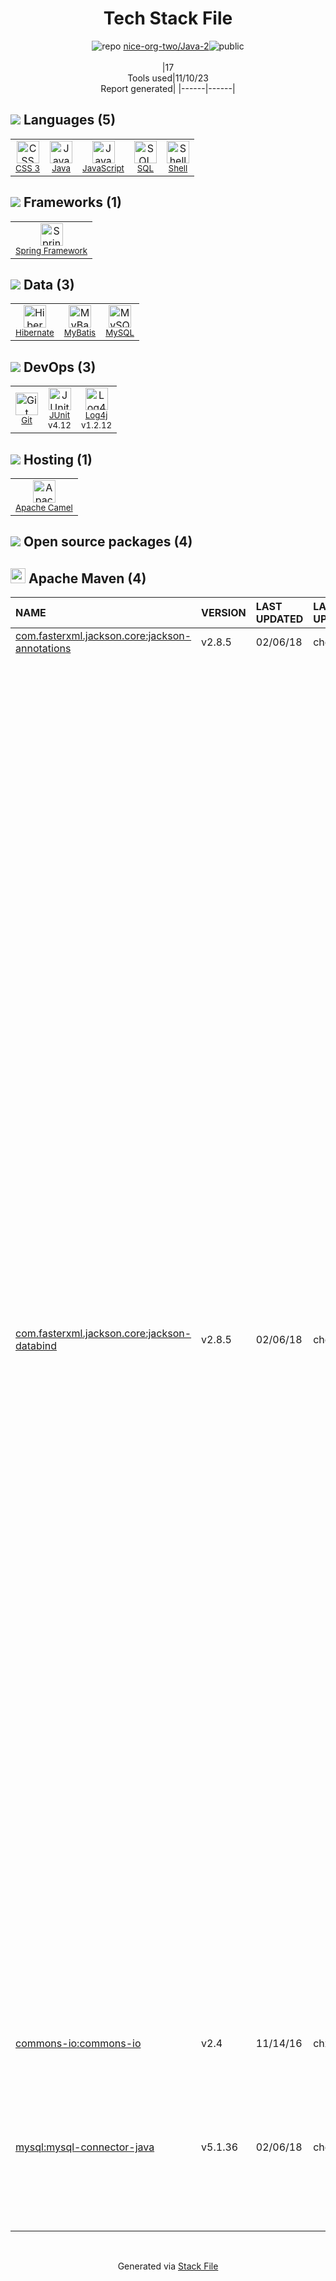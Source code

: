 <!--
--- Readme.md Snippet without images Start ---
## Tech Stack
nice-org-two/Java-2 is built on the following main stack:
- [Java](https://www.java.com) – Languages
- [MySQL](http://www.mysql.com) – Databases
- [JavaScript](https://developer.mozilla.org/en-US/docs/Web/JavaScript) – Languages
- [Hibernate](http://hibernate.org/) – Object Relational Mapper (ORM)
- [Spring Framework](https://spring.io/projects/spring-framework) – Frameworks (Full Stack)
- [JUnit](http://junit.org/) – Testing Frameworks
- [SQL](https://en.wikipedia.org/wiki/SQL) – Languages
- [Log4j](https://logging.apache.org/log4j/2.x/) – Logging Tools
- [Apache Camel](https://camel.apache.org/) – Platform as a Service
- [Shell](https://en.wikipedia.org/wiki/Shell_script) – Languages
- [MyBatis](http://www.mybatis.org/mybatis-3/) – Object Relational Mapper (ORM)

Full tech stack [here](/techstack.md)
--- Readme.md Snippet without images End ---

--- Readme.md Snippet with images Start ---
## Tech Stack
nice-org-two/Java-2 is built on the following main stack:
- <img width='25' height='25' src='https://img.stackshare.io/service/995/K85ZWV2F.png' alt='Java'/> [Java](https://www.java.com) – Languages
- <img width='25' height='25' src='https://img.stackshare.io/service/1025/logo-mysql-170x170.png' alt='MySQL'/> [MySQL](http://www.mysql.com) – Databases
- <img width='25' height='25' src='https://img.stackshare.io/service/1209/javascript.jpeg' alt='JavaScript'/> [JavaScript](https://developer.mozilla.org/en-US/docs/Web/JavaScript) – Languages
- <img width='25' height='25' src='https://img.stackshare.io/service/1756/1uNl_IZX.png' alt='Hibernate'/> [Hibernate](http://hibernate.org/) – Object Relational Mapper (ORM)
- <img width='25' height='25' src='https://img.stackshare.io/service/2006/spring-framework-project-logo.png' alt='Spring Framework'/> [Spring Framework](https://spring.io/projects/spring-framework) – Frameworks (Full Stack)
- <img width='25' height='25' src='https://img.stackshare.io/service/2020/874086.png' alt='JUnit'/> [JUnit](http://junit.org/) – Testing Frameworks
- <img width='25' height='25' src='https://img.stackshare.io/service/2271/default_068d33483bba6b81ee13fbd4dc7aab9780896a54.png' alt='SQL'/> [SQL](https://en.wikipedia.org/wiki/SQL) – Languages
- <img width='25' height='25' src='https://img.stackshare.io/service/2804/Coralogix-log4j-integration.jpg' alt='Log4j'/> [Log4j](https://logging.apache.org/log4j/2.x/) – Logging Tools
- <img width='25' height='25' src='https://img.stackshare.io/service/3276/xWt1RFo6_400x400.jpg' alt='Apache Camel'/> [Apache Camel](https://camel.apache.org/) – Platform as a Service
- <img width='25' height='25' src='https://img.stackshare.io/service/4631/default_c2062d40130562bdc836c13dbca02d318205a962.png' alt='Shell'/> [Shell](https://en.wikipedia.org/wiki/Shell_script) – Languages
- <img width='25' height='25' src='https://img.stackshare.io/service/5582/1483254.png' alt='MyBatis'/> [MyBatis](http://www.mybatis.org/mybatis-3/) – Object Relational Mapper (ORM)

Full tech stack [here](/techstack.md)
--- Readme.md Snippet with images End ---
-->
<div align="center">

# Tech Stack File
![](https://img.stackshare.io/repo.svg "repo") [nice-org-two/Java-2](https://github.com/nice-org-two/Java-2)![](https://img.stackshare.io/public_badge.svg "public")
<br/><br/>
|17<br/>Tools used|11/10/23 <br/>Report generated|
|------|------|
</div>

## <img src='https://img.stackshare.io/languages.svg'/> Languages (5)
<table><tr>
  <td align='center'>
  <img width='36' height='36' src='https://img.stackshare.io/service/6727/css.png' alt='CSS 3'>
  <br>
  <sub><a href="https://developer.mozilla.org/en-US/docs/Web/CSS/CSS3">CSS 3</a></sub>
  <br>
  <sub></sub>
</td>

<td align='center'>
  <img width='36' height='36' src='https://img.stackshare.io/service/995/K85ZWV2F.png' alt='Java'>
  <br>
  <sub><a href="https://www.java.com">Java</a></sub>
  <br>
  <sub></sub>
</td>

<td align='center'>
  <img width='36' height='36' src='https://img.stackshare.io/service/1209/javascript.jpeg' alt='JavaScript'>
  <br>
  <sub><a href="https://developer.mozilla.org/en-US/docs/Web/JavaScript">JavaScript</a></sub>
  <br>
  <sub></sub>
</td>

<td align='center'>
  <img width='36' height='36' src='https://img.stackshare.io/service/2271/default_068d33483bba6b81ee13fbd4dc7aab9780896a54.png' alt='SQL'>
  <br>
  <sub><a href="https://en.wikipedia.org/wiki/SQL">SQL</a></sub>
  <br>
  <sub></sub>
</td>

<td align='center'>
  <img width='36' height='36' src='https://img.stackshare.io/service/4631/default_c2062d40130562bdc836c13dbca02d318205a962.png' alt='Shell'>
  <br>
  <sub><a href="https://en.wikipedia.org/wiki/Shell_script">Shell</a></sub>
  <br>
  <sub></sub>
</td>

</tr>
</table>

## <img src='https://img.stackshare.io/frameworks.svg'/> Frameworks (1)
<table><tr>
  <td align='center'>
  <img width='36' height='36' src='https://img.stackshare.io/service/2006/spring-framework-project-logo.png' alt='Spring Framework'>
  <br>
  <sub><a href="https://spring.io/projects/spring-framework">Spring Framework</a></sub>
  <br>
  <sub></sub>
</td>

</tr>
</table>

## <img src='https://img.stackshare.io/databases.svg'/> Data (3)
<table><tr>
  <td align='center'>
  <img width='36' height='36' src='https://img.stackshare.io/service/1756/1uNl_IZX.png' alt='Hibernate'>
  <br>
  <sub><a href="http://hibernate.org/">Hibernate</a></sub>
  <br>
  <sub></sub>
</td>

<td align='center'>
  <img width='36' height='36' src='https://img.stackshare.io/service/5582/1483254.png' alt='MyBatis'>
  <br>
  <sub><a href="http://www.mybatis.org/mybatis-3/">MyBatis</a></sub>
  <br>
  <sub></sub>
</td>

<td align='center'>
  <img width='36' height='36' src='https://img.stackshare.io/service/1025/logo-mysql-170x170.png' alt='MySQL'>
  <br>
  <sub><a href="http://www.mysql.com">MySQL</a></sub>
  <br>
  <sub></sub>
</td>

</tr>
</table>

## <img src='https://img.stackshare.io/devops.svg'/> DevOps (3)
<table><tr>
  <td align='center'>
  <img width='36' height='36' src='https://img.stackshare.io/service/1046/git.png' alt='Git'>
  <br>
  <sub><a href="http://git-scm.com/">Git</a></sub>
  <br>
  <sub></sub>
</td>

<td align='center'>
  <img width='36' height='36' src='https://img.stackshare.io/service/2020/874086.png' alt='JUnit'>
  <br>
  <sub><a href="http://junit.org/">JUnit</a></sub>
  <br>
  <sub>v4.12</sub>
</td>

<td align='center'>
  <img width='36' height='36' src='https://img.stackshare.io/service/2804/Coralogix-log4j-integration.jpg' alt='Log4j'>
  <br>
  <sub><a href="https://logging.apache.org/log4j/2.x/">Log4j</a></sub>
  <br>
  <sub>v1.2.12</sub>
</td>

</tr>
</table>

## <img src='https://img.stackshare.io/hosting.svg'/> Hosting (1)
<table><tr>
  <td align='center'>
  <img width='36' height='36' src='https://img.stackshare.io/service/3276/xWt1RFo6_400x400.jpg' alt='Apache Camel'>
  <br>
  <sub><a href="https://camel.apache.org/">Apache Camel</a></sub>
  <br>
  <sub></sub>
</td>

</tr>
</table>


## <img src='https://img.stackshare.io/group.svg' /> Open source packages (4)</h2>

## <img width='24' height='24' src='https://img.stackshare.io/package_manager/977/default_9833f2ef0bbc2a946b4cc5e9307264033361076b.png'/> Apache Maven (4)

|NAME|VERSION|LAST UPDATED|LAST UPDATED BY|LICENSE|VULNERABILITIES|
|:------|:------|:------|:------|:------|:------|
|[com.fasterxml.jackson.core:jackson-annotations](http://github.com/FasterXML/jackson)|v2.8.5|02/06/18|chenhaoxiang |Apache-2.0|N/A|
|[com.fasterxml.jackson.core:jackson-databind](http://github.com/FasterXML/jackson)|v2.8.5|02/06/18|chenhaoxiang |Apache-2.0|[CVE-2018-19360](https://github.com/advisories/GHSA-f9hv-mg5h-xcw9) (Critical)<br/>[CVE-2020-9548](https://github.com/advisories/GHSA-p43x-xfjf-5jhr) (Critical)<br/>[CVE-2020-9547](https://github.com/advisories/GHSA-q93h-jc49-78gg) (Critical)<br/>[CVE-2017-7525](https://github.com/advisories/GHSA-qxxx-2pp7-5hmx) (Critical)<br/>[CVE-2019-16942](https://github.com/advisories/GHSA-mx7p-6679-8g3q) (Critical)<br/>[CVE-2019-16335](https://github.com/advisories/GHSA-85cw-hj65-qqv9) (Critical)<br/>[CVE-2019-14540](https://github.com/advisories/GHSA-h822-r4r5-v8jg) (Critical)<br/>[CVE-2018-14719](https://github.com/advisories/GHSA-4gq5-ch57-c2mg) (Critical)<br/>[CVE-2018-14720](https://github.com/advisories/GHSA-x2w5-5m2g-7h5m) (Critical)<br/>[CVE-2017-15095](https://github.com/advisories/GHSA-h592-38cm-4ggp) (Critical)<br/>[CVE-2020-8840](https://github.com/advisories/GHSA-4w82-r329-3q67) (Critical)<br/>[CVE-2018-14718](https://github.com/advisories/GHSA-645p-88qh-w398) (Critical)<br/>[CVE-2018-14721](https://github.com/advisories/GHSA-9mxf-g3x6-wv74) (Critical)<br/>[CVE-2018-11307](https://github.com/advisories/GHSA-qr7j-h6gg-jmgc) (Critical)<br/>[CVE-2019-20330](https://github.com/advisories/GHSA-gww7-p5w4-wrfv) (Critical)<br/>[CVE-2017-17485](https://github.com/advisories/GHSA-rfx6-vp9g-rh7v) (Critical)<br/>[CVE-2018-7489](https://github.com/advisories/GHSA-cggj-fvv3-cqwv) (Critical)<br/>[CVE-2019-17531](https://github.com/advisories/GHSA-gjmw-vf9h-g25v) (Critical)<br/>[CVE-2018-19361](https://github.com/advisories/GHSA-mx9v-gmh4-mgqw) (Critical)<br/>[CVE-2019-16943](https://github.com/advisories/GHSA-fmmc-742q-jg75) (Critical)<br/>[CVE-2019-14379](https://github.com/advisories/GHSA-6fpp-rgj9-8rwc) (Critical)<br/>[CVE-2019-17267](https://github.com/advisories/GHSA-f3j5-rmmp-3fc5) (Critical)<br/>[](https://github.com/advisories/GHSA-wrr7-33fx-rcvj) (High)<br/>[CVE-2020-10673](https://github.com/advisories/GHSA-fqwf-pjwf-7vqv) (High)<br/>[CVE-2019-14892](https://github.com/advisories/GHSA-cf6r-3wgc-h863) (High)<br/>[CVE-2018-12022](https://github.com/advisories/GHSA-cjjf-94ff-43w7) (High)<br/>[CVE-2019-12086](https://github.com/advisories/GHSA-5ww9-j83m-q7qx) (High)<br/>[CVE-2020-10650](https://github.com/advisories/GHSA-rpr3-cw39-3pxh) (High)<br/>[CVE-2020-24750](https://github.com/advisories/GHSA-qjw2-hr98-qgfh) (High)<br/>[CVE-2021-20190](https://github.com/advisories/GHSA-5949-rw7g-wx7w) (High)<br/>[CVE-2022-42004](https://github.com/advisories/GHSA-rgv9-q543-rqg4) (High)<br/>[CVE-2020-25649](https://github.com/advisories/GHSA-288c-cq4h-88gq) (High)<br/>[CVE-2018-5968](https://github.com/advisories/GHSA-w3f4-3q6j-rh82) (High)<br/>[CVE-2020-36186](https://github.com/advisories/GHSA-v585-23hc-c647) (High)<br/>[CVE-2020-24616](https://github.com/advisories/GHSA-h3cw-g4mq-c5x2) (High)<br/>[CVE-2020-35490](https://github.com/advisories/GHSA-wh8g-3j2c-rqj5) (High)<br/>[CVE-2020-35491](https://github.com/advisories/GHSA-r3gr-cxrf-hg25) (High)<br/>[CVE-2020-36181](https://github.com/advisories/GHSA-cvm9-fjm9-3572) (High)<br/>[CVE-2020-36183](https://github.com/advisories/GHSA-9m6f-7xcq-8vf8) (High)<br/>[CVE-2020-36180](https://github.com/advisories/GHSA-8c4j-34r4-xr8g) (High)<br/>[CVE-2020-36182](https://github.com/advisories/GHSA-89qr-369f-5m5x) (High)<br/>[CVE-2020-36179](https://github.com/advisories/GHSA-9gph-22xh-8x98) (High)<br/>[CVE-2020-36189](https://github.com/advisories/GHSA-vfqx-33qm-g869) (High)<br/>[CVE-2020-36188](https://github.com/advisories/GHSA-f9xh-2qgp-cq57) (High)<br/>[CVE-2020-36187](https://github.com/advisories/GHSA-r695-7vr9-jgc2) (High)<br/>[CVE-2020-36184](https://github.com/advisories/GHSA-m6x4-97wx-4q27) (High)<br/>[CVE-2020-36185](https://github.com/advisories/GHSA-8w26-6f25-cm9x) (High)<br/>[CVE-2018-19362](https://github.com/advisories/GHSA-c8hm-7hpq-7jhg) (High)<br/>[CVE-2022-42003](https://github.com/advisories/GHSA-jjjh-jjxp-wpff) (High)<br/>[CVE-2020-36518](https://github.com/advisories/GHSA-57j2-w4cx-62h2) (High)<br/>[CVE-2019-14439](https://github.com/advisories/GHSA-gwp4-hfv6-p7hw) (High)<br/>[CVE-2018-12023](https://github.com/advisories/GHSA-6wqp-v4v6-c87c) (High)<br/>[CVE-2019-12814](https://github.com/advisories/GHSA-cmfg-87vq-g5g4) (Moderate)<br/>[CVE-2019-12384](https://github.com/advisories/GHSA-mph4-vhrx-mv67) (Moderate)|
|[commons-io:commons-io](http://commons.apache.org/proper/commons-io/)|v2.4|11/14/16|chx |Apache-2.0|[CVE-2021-29425](https://github.com/advisories/GHSA-gwrp-pvrq-jmwv) (Moderate)|
|[mysql:mysql-connector-java](http://dev.mysql.com/doc/connector-j/en/)|v5.1.36|02/06/18|chenhaoxiang |GPL-3.0-only|[CVE-2017-3523](https://github.com/advisories/GHSA-2xxh-f8r3-hvvr) (High)<br/>[CVE-2018-3258](https://github.com/advisories/GHSA-4vrv-ch96-6h42) (High)<br/>[CVE-2019-2692](https://github.com/advisories/GHSA-jcq3-cprp-m333) (Moderate)<br/>[CVE-2017-3586](https://github.com/advisories/GHSA-pwh7-92h3-mqr6) (Moderate)<br/>[CVE-2022-21363](https://github.com/advisories/GHSA-g76j-4cxx-23h9) (Moderate)<br/>[CVE-2017-3589](https://github.com/advisories/GHSA-cjcf-wm2p-59h5) (Low)|

<br/>
<div align='center'>

Generated via [Stack File](https://github.com/apps/stack-file)
